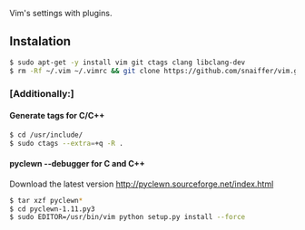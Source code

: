 
Vim's settings with plugins.

## Instalation

```sh
$ sudo apt-get -y install vim git ctags clang libclang-dev
$ rm -Rf ~/.vim ~/.vimrc && git clone https://github.com/snaiffer/vim.git ~/.vim && ln -s ~/.vim/vimrc ~/.vimrc && vim -c "BundleInstall" -c 'qa!'
```

### [Additionally:]
#### Generate tags for C/C++

```sh
$ cd /usr/include/
$ sudo ctags --extra=+q -R .
```
#### pyclewn --debugger for C and C++
Download the latest version
    http://pyclewn.sourceforge.net/index.html

```sh
$ tar xzf pyclewn*
$ cd pyclewn-1.11.py3
$ sudo EDITOR=/usr/bin/vim python setup.py install --force
```
